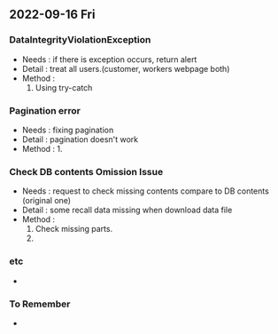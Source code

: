 ## 2022-09-16 Fri

### DataIntegrityViolationException
+ Needs : if there is exception occurs, return alert
+ Detail : treat all users.(customer, workers webpage both)
+ Method :
  1. Using try-catch

### Pagination error
+ Needs : fixing pagination
+ Detail : pagination doesn't work
+ Method :
  1.

### Check DB contents Omission Issue
+ Needs : request to check missing contents compare to DB contents (original one)
+ Detail : some recall data missing when download data file
+ Method :
  1. Check missing parts.
  2. 

### etc
+ 

### To Remember
+ 
